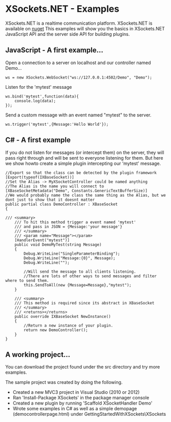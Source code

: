 # XSockets.NET - Examples

XSockets.NET is a realtime communication platform.
XSockets.NET is available on [nuget](http://nuget.org/packages/xsockets)
This examples will show you the basics in XSockets.NET JavaScript API and the server side API for building plugins.

## JavaScript - A first example...

Open a connection to a server on localhost and our controller named Demo...
    
    ws = new XSockets.WebSocket("ws://127.0.0.1:4502/Demo", "Demo");
    

Listen for the 'mytest' message
    
    ws.bind('mytest',function(data){
        console.log(data);
    });
    
Send a custom message with an event named "mytest" to the server.
    
    ws.trigger('mytest',{Message:'Hello World'});
    
    
## C# - A first example

If you do not listen for messages (or intercept them) on the server, they will pass right through and will be sent to everyone listening for them.
But here we show howto create a simple plugin intercepting our 'mytest' message.

    //Export so that the class can be detected by the plugin framework
    [Export(typeof(IXBaseSocket))]
    //Set the Alias -> MyXSocketController could be named anything
    //The Alias is the name you will connect to
    [XBaseSocketMetadata("Demo", Constants.GenericTextBufferSize)]
    //We would probably name the class the same thing as the Alias, but we dont just to show that it doesnt matter
    public partial class DemoController : XBaseSocket
    {

	/// <summary>
        /// To hit this method trigger a event named 'mytest'
        /// and pass in JSON = {Message:'your message'}
        /// </summary>
        /// <param name="Message"></param>
        [HandlerEvent("mytest")]
        public void DemoMyTest(string Message)
        {
            Debug.WriteLine("SingleParameterBinding");
            Debug.WriteLine("Message:{0}", Message);
            Debug.WriteLine("");

            //Will send the message to all clients listening.
            //There are lots of other ways to send messages and filter where to send them.
            this.SendToAll(new {Message=Message},"mytest");
        }
     
        /// <summary>
        /// This method is required since its abstract in XBaseSocket
        /// </summary>
        /// <returns></returns>
        public override IXBaseSocket NewInstance()
        {
            //Return a new instance of your plugin.
            return new DemoController();
        }
    }

## A working project...

You can download the project found under the src directory and try more examples.

The sample project was created by doing the following.
 * Created a new MVC3 project in Visual Studio (2010 or 2012)
 * Ran 'Install-Package XSockets' in the package manager console
 * Created a new plugin by running 'Scaffold XSocketHandler Demo'
 * Wrote some examples in C# as well as a simple demopage (democontrollerpage.html) under GettingStartedWithXSockets\XSockets
